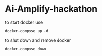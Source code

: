 # Ai-Amplify-hackathon

to start docker use

```
docker-compose up -d
```

to shut down and remove docker


```
docker-compose down
```
